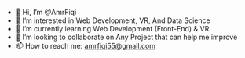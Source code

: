 - 👋 Hi, I’m @AmrFiqi
- 👀 I’m interested in Web Development, VR, And Data Science
- 🌱 I’m currently learning Web Development (Front-End) & VR.
- 💞️ I’m looking to collaborate on Any Project that can help me improve
- 📫 How to reach me: amrfiqi55@gmail.com

<!---
AmrFiqi/AmrFiqi is a ✨ special ✨ repository because its `README.md` (this file) appears on your GitHub profile.
You can click the Preview link to take a look at your changes.
--->
